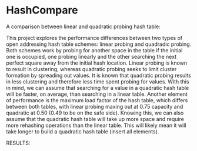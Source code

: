 # HashCompare
A comparison between linear and quadratic probing hash table:

This project explores the performance differences between two types of open addressing hash table schemes: linear probing and quadradic probing. Both schemes work by probing for another space in the table if the initial one is occupied, one probing linearly and the other searching the next perfect square away from the initial hash location. Linear probing is known to result in clustering, whereas quadratic probing seeks to limit cluster formation by spreading out values. It is known that quadratic probing results in less clustering and therefore less time spent probing for values. With this in mind, we can assume that searching for a value in a quadratic hash table will be faster, on average, than searching in a linear table. Another element of performance is the maximum load factor of the hash table, which differs between both tables, with linear probing maxing out at 0.75 capacity and quadratic at 0.50 (0.49 to be on the safe side). Knowing this, we can also assume that the quadratic hash table will take up more space and require more rehashing operations than the linear table. This will likely mean it will take longer to build a quadratic hash table (insert all elements).

RESULTS:


